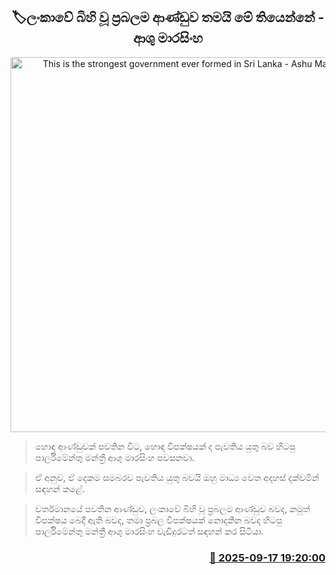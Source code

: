 <p align='center'><b><h2 align='center' title='This is the strongest government ever formed in Sri Lanka - Ashu Marasinghe'>🏷ලංකාවේ බිහි වූ ප්‍රබලම ආණ්ඩුව තමයි මේ තියෙන්නේ - ආශු මාරසිංහ</h2></b></p>
<p align='center'><img src='https://helakuru.sgp1.cdn.digitaloceanspaces.com/esana/images/lib/ashu-yu7.jpg' width='600' alt='This is the strongest government ever formed in Sri Lanka - Ashu Marasinghe'></p>

> හොඳ ආණ්ඩුවක් පවතින විට, හොඳ විපක්ෂයක් ද පැවතිය යුතු බව හිටපු පාර්ලිමේන්තු මන්ත්‍රී ආශු මාරසිංහ පවසනවා.

> ඒ අනුව, ඒ දෙකම සමබරව පැවතිය යුතු බවයි ඔහු මාධ්‍ය වෙත අදහස් දක්වමින් සඳහන් කළේ.

> වර්තමානයේ පවතින ආණ්ඩුව, ලංකාවේ බිහි වූ ප්‍රබලම ආණ්ඩුව බවද, නමුත් විපක්ෂය බෙදී ඇති බවද, තමා ප්‍රබල විපක්ෂයක් නොදකින බවද හිටපු පාර්ලිමේන්තු මන්ත්‍රී ආශු මාරසිංහ වැඩිදුරටත් සඳහන් කර සිටියා.



<h3 align='right'><a href='https://www.helakuru.lk/esana/p/113717/'>📅 2025-09-17 19:20:00</a></h3>

